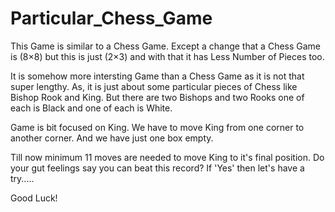 # Particular_Chess_Game
This Game is similar to a Chess Game. Except a change that a Chess Game is (8×8) but this is just (2×3) and with that it has Less Number of Pieces too.

It is somehow more intersting Game than a Chess Game as it is not that super lengthy. As, it is just about some particular pieces of Chess like Bishop Rook and King. But there are two Bishops and two Rooks one of each is Black and one of each is White. 

Game is bit focused on King. We have to move King from one corner to another corner. And we have just one box empty.

Till now minimum 11 moves are needed to move King to it's final position. Do your gut feelings say you can beat this record?
If 'Yes' then let's have a try.....  

Good Luck!
